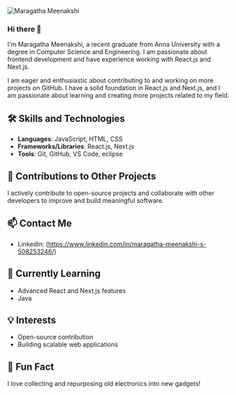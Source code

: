![Maragatha Meenakshi](https://github.com/MaragathaMeenakshi/MaragathaMeenakshi/assets/113226919/9f383bb6-9834-4714-a9d9-6daba8ec65e2)

### Hi there 👋

I'm Maragatha Meenakshi, a recent graduate from Anna University with a degree in Computer Science and Engineering. I am passionate about frontend development and have experience working with React.js and Next.js.

I am eager and enthusiastic about contributing to and working on more projects on GitHub. I have a solid foundation in React.js and Next.js, and I am passionate about learning and creating more projects related to my field.

## 🛠 Skills and Technologies
- **Languages**: JavaScript, HTML, CSS
- **Frameworks/Libraries**: React.js, Next.js
- **Tools**: Git, GitHub, VS Code, eclipse
## 🤝 Contributions to Other Projects

I actively contribute to open-source projects and collaborate with other developers to improve and build meaningful software.

## 📫 Contact Me
- LinkedIn: (https://www.linkedin.com/in/maragatha-meenakshi-s-508253246/)

## 🌱 Currently Learning
- Advanced React and Next.js features
- Java

## 💡 Interests
- Open-source contribution
- Building scalable web applications

## 🎉 Fun Fact
I love collecting and repurposing old electronics into new gadgets!

<!--
**MaragathaMeenakshi/MaragathaMeenakshi** is a ✨ _special_ ✨ repository because its `README.md` (this file) appears on your GitHub profile.

Here are some ideas to get you started:

- 🔭 I’m currently working on ...
- 🌱 I’m currently learning ...
- 👯 I’m looking to collaborate on ...
- 🤔 I’m looking for help with ...
- 💬 Ask me about ...
- 📫 How to reach me: ...
- 😄 Pronouns: ...
- ⚡ Fun fact: ...
-->
